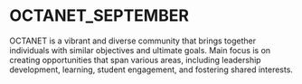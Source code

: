 # OCTANET_SEPTEMBER
OCTANET is a vibrant and diverse community that brings together individuals with similar objectives and ultimate goals. Main focus is on creating opportunities that span various areas, including leadership development, learning, student engagement, and fostering shared interests.
